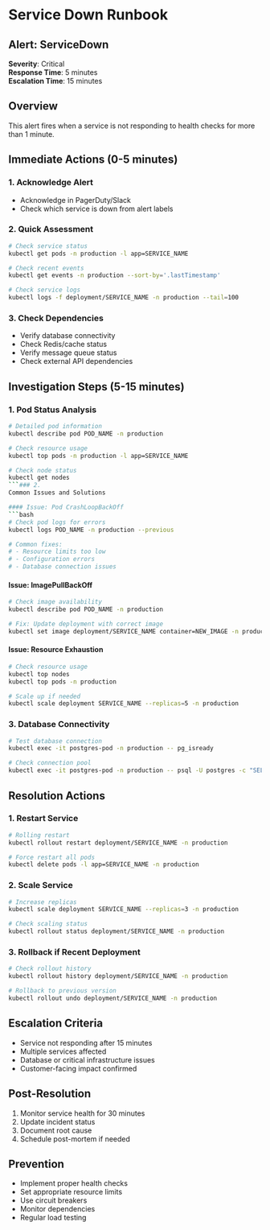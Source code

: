 # Service Down Runbook

## Alert: ServiceDown

**Severity**: Critical  
**Response Time**: 5 minutes  
**Escalation Time**: 15 minutes  

## Overview
This alert fires when a service is not responding to health checks for more than 1 minute.

## Immediate Actions (0-5 minutes)

### 1. Acknowledge Alert
- Acknowledge in PagerDuty/Slack
- Check which service is down from alert labels

### 2. Quick Assessment
```bash
# Check service status
kubectl get pods -n production -l app=SERVICE_NAME

# Check recent events
kubectl get events -n production --sort-by='.lastTimestamp'

# Check service logs
kubectl logs -f deployment/SERVICE_NAME -n production --tail=100
```

### 3. Check Dependencies
- Verify database connectivity
- Check Redis/cache status
- Verify message queue status
- Check external API dependencies

## Investigation Steps (5-15 minutes)

### 1. Pod Status Analysis
```bash
# Detailed pod information
kubectl describe pod POD_NAME -n production

# Check resource usage
kubectl top pods -n production -l app=SERVICE_NAME

# Check node status
kubectl get nodes
```### 2. 
Common Issues and Solutions

#### Issue: Pod CrashLoopBackOff
```bash
# Check pod logs for errors
kubectl logs POD_NAME -n production --previous

# Common fixes:
# - Resource limits too low
# - Configuration errors
# - Database connection issues
```

#### Issue: ImagePullBackOff
```bash
# Check image availability
kubectl describe pod POD_NAME -n production

# Fix: Update deployment with correct image
kubectl set image deployment/SERVICE_NAME container=NEW_IMAGE -n production
```

#### Issue: Resource Exhaustion
```bash
# Check resource usage
kubectl top nodes
kubectl top pods -n production

# Scale up if needed
kubectl scale deployment SERVICE_NAME --replicas=5 -n production
```

### 3. Database Connectivity
```bash
# Test database connection
kubectl exec -it postgres-pod -n production -- pg_isready

# Check connection pool
kubectl exec -it postgres-pod -n production -- psql -U postgres -c "SELECT * FROM pg_stat_activity;"
```

## Resolution Actions

### 1. Restart Service
```bash
# Rolling restart
kubectl rollout restart deployment/SERVICE_NAME -n production

# Force restart all pods
kubectl delete pods -l app=SERVICE_NAME -n production
```

### 2. Scale Service
```bash
# Increase replicas
kubectl scale deployment SERVICE_NAME --replicas=3 -n production

# Check scaling status
kubectl rollout status deployment/SERVICE_NAME -n production
```

### 3. Rollback if Recent Deployment
```bash
# Check rollout history
kubectl rollout history deployment/SERVICE_NAME -n production

# Rollback to previous version
kubectl rollout undo deployment/SERVICE_NAME -n production
```

## Escalation Criteria
- Service not responding after 15 minutes
- Multiple services affected
- Database or critical infrastructure issues
- Customer-facing impact confirmed

## Post-Resolution
1. Monitor service health for 30 minutes
2. Update incident status
3. Document root cause
4. Schedule post-mortem if needed

## Prevention
- Implement proper health checks
- Set appropriate resource limits
- Use circuit breakers
- Monitor dependencies
- Regular load testing